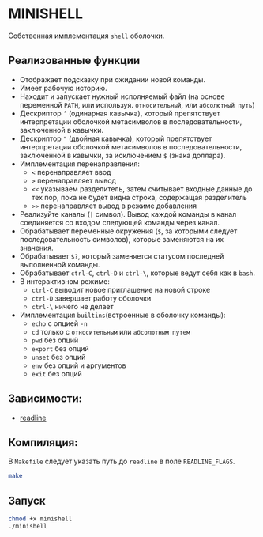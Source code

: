 # MINISHELL
Собственная имплементация `shell` оболочки.
## Реализованные функции
* Отображает подсказку при ожидании новой команды.
* Имеет рабочую историю.
* Находит и запускает нужный исполняемый файл (на основе переменной `PATH`, или используя.
`относительный`, или `абсолютный путь`)
* Дескриптор `’` (одинарная кавычка), который препятствует интерпретации оболочкой
метасимволов в последовательности, заключенной в кавычки.
* Дескриптор `"` (двойная кавычка), который
препятствует интерпретации оболочкой
метасимволов в последовательности, заключенной в кавычки, за исключением `$` (знака доллара).
* Имплементация перенаправления:
	* `<` перенаправляет ввод
	* `>` перенаправляет вывод
	* `<<` указываем разделитель, затем считывает входные данные до
тех пор, пока не будет видна строка, содержащая разделитель
	* `>>` перенаправляет вывод в режиме добавления
* Реализуйте каналы (`|` символ). Вывод каждой команды в канал соединяется со входом следующей команды через канал.
* Обрабатывает переменные окружения (`$`, за которыми следует последовательность символов), которые заменяются на их значения.
* Обрабатывает `$?`, который заменяется статусом последней выполненной команды.
* Обрабатывает `ctrl-C`, `ctrl-D` и `ctrl-\`, которые ведут себя как в `bash`.
* В интерактивном режиме:
	* `ctrl-C` выводит новое приглашение на новой строке
	* `ctrl-D` завершает работу оболочки
	* `ctrl-\` ничего не делает
* Имплементация `builtins`(встроенные в оболочку команды):
	* `echo` с опцией `-n`
	* `cd` только с `относительным` или `абсолютным путем`
	* `pwd` без опций
	* `export` без опций
	* `unset` без опций
	* `env` без опций и аргументов
	* `exit` без опций

## Зависимости:
* [readline](https://man7.org/linux/man-pages/man3/readline.3.html)

## Компиляция:
В `Makefile` следует указать путь до `readline` в поле `READLINE_FLAGS`.
```bash
make
```
## Запуск
```bash
chmod +x minishell
./minishell
```

